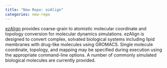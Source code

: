 ```yaml
---
title: "New Repo: ezAlign"
categories: new-repo
---
```


[ezAlign](https://github.com/LLNL/ezAlign) provides coarse-grain to atomistic molecular coordinate and topology conversion for molecular dynamics simulations. ezAlign is designed to convert complex, solvated biological systems including lipid membranes with drug-like molecules using GROMACS. Single molecule coordinate, topology, and mapping may be specified during execution using the appropriate command-line options. A number of commonly simulated biological molecules are currently provided.
